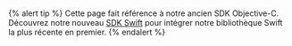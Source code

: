 <br>{% alert tip %}
Cette page fait référence à notre ancien SDK Objective-C. Découvrez notre nouveau [SDK Swift](https://github.com/braze-inc/braze-swift-sdk) pour intégrer notre bibliothèque Swift la plus récente en premier.
{% endalert %}
